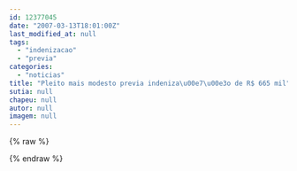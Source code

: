 ```yaml
---
id: 12377045
date: "2007-03-13T18:01:00Z"
last_modified_at: null
tags:
  - "indenizacao"
  - "previa"
categories:
  - "noticias"
title: "Pleito mais modesto previa indeniza\u00e7\u00e3o de R$ 665 mil"
sutia: null
chapeu: null
autor: null
imagem: null
---
```

{% raw %}
<p> </p>
{% endraw %}
